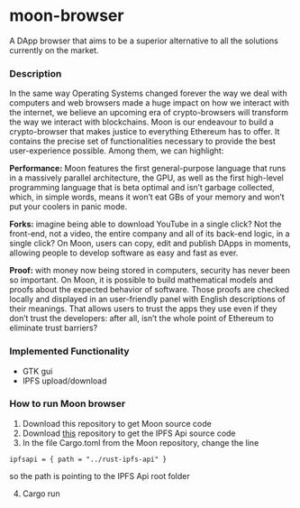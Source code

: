# moon-browser
A DApp browser that aims to be a superior alternative to all the solutions currently on the market.

### Description
In the same way Operating Systems changed forever the way we deal with computers and web browsers made a huge impact on how we interact with the internet, we believe an upcoming era of crypto-browsers will transform the way we interact with blockchains. Moon is our endeavour to build a crypto-browser that makes justice to everything Ethereum has to offer. It contains the precise set of functionalities necessary to provide the best user-experience possible. Among them, we can highlight:

**Performance:** Moon features the first general-purpose language that runs in a massively parallel architecture, the GPU, as well as the first high-level programming language that is beta optimal and isn’t garbage collected, which, in simple words, means it won’t eat GBs of your memory and won’t put your coolers in panic mode.

**Forks:** imagine being able to download YouTube in a single click? Not the front-end, not a video, the entire company and all of its back-end logic, in a single click? On Moon, users can copy, edit and publish DApps in moments, allowing people to develop software as easy and fast as ever.

**Proof:** with money now being stored in computers, security has never been so important. On Moon, it is possible to build mathematical models and proofs about the expected behavior of software. Those proofs are checked locally and displayed in an user-friendly panel with English descriptions of their meanings. That allows users to trust the apps they use even if they don’t trust the developers: after all, isn’t the whole point of Ethereum to eliminate trust barriers?

### Implemented Functionality

 - GTK gui
 - IPFS upload/download

### How to run Moon browser
1. Download this repository to get Moon source code
2. Download [this](https://github.com/leonardostsouza/rust-ipfs-api) repository to get the IPFS Api source code
3. In the file Cargo.toml from the Moon repository, change the line
```
ipfsapi = { path = "../rust-ipfs-api" }
```
so the path is pointing to the IPFS Api root folder

4. Cargo run
